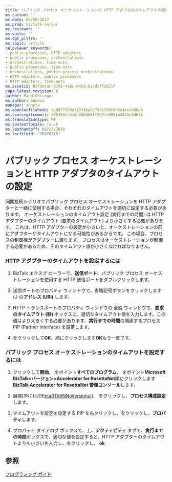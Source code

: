 ```yaml
---
title: パブリック プロセス オーケストレーションと HTTP アダプタのタイムアウトの設定 |Microsoft Docs
ms.custom: ''
ms.date: 06/08/2017
ms.prod: biztalk-server
ms.reviewer: ''
ms.suite: ''
ms.tgt_pltfrm: ''
ms.topic: article
helpviewer_keywords:
- public processes, HTTP adapters
- public processes, orchestrations
- orchestrations, time-outs
- public processes, time-outs
- orchestrations, public-process orchestrations
- HTTP adapters, public processes
- HTTP adapters, time-outs
ms.assetid: 82fd64ac-6191-410c-94b3-8a3d1ff2611f
caps.latest.revision: 6
author: MandiOhlinger
ms.author: mandia
manager: anneta
ms.openlocfilehash: 3e0977589e310746e2c75c1f89fdd2c41ecb86aa
ms.sourcegitcommit: 266308ec5c6a9d8d80ff298ee6051b4843c5d626
ms.translationtype: MT
ms.contentlocale: ja-JP
ms.lasthandoff: 06/27/2018
ms.locfileid: "36976715"
---
```

# <a name="setting-time-outs-for-a-public-process-orchestration-and-an-http-adapter"></a>パブリック プロセス オーケストレーションと HTTP アダプタのタイムアウトの設定
同期接続シナリオでパブリック プロセス オーケストレーションを HTTP アダプターと一緒に使用する場合、それぞれのタイムアウトを適切に設定する必要があります。 オーケストレーションのタイムアウト設定 (実行までの時間) は HTTP アダプターのタイムアウト (要求のタイムアウト) より小さくする必要があります。 これは、HTTP アダプターの設定が小さいと、オーケストレーションの前にアダプターがタイムアウトになる可能性があるからです。 この場合、プロセスの制御権がアダプターに渡ります。 プロセスはオーケストレーションが制御する必要があるため、そのタイムアウト値が小さくなければなりません。  
  
### <a name="to-set-the-time-out-setting-for-the-http-adapter"></a>HTTP アダプターのタイムアウトを設定するには  
  
1.  BizTalk エクスプ ローラーで、**送信ポート**、パブリック プロセス オーケストレーションを使用する HTTP 送信ポートをダブルクリックします。  
  
2.  送信ポートのプロパティ ウィンドウで、省略記号ボタンをクリックします (**.**) の**アドレス (URI)** します。  
  
3.  HTTP トランスポートのプロパティ ウィンドウの 全般 ウィンドウで、**要求のタイムアウト (秒)** ボックスに、適切なタイムアウト値を入力します。この値はより大きくする必要があります、**実行までの時間**の関連するプロセス PIP (Partner Interface) を設定します。  
  
4.  をクリックして**OK**、順にクリックします**OK**もう一度です。  
  
### <a name="to-set-the-time-out-setting-for-the-public-process-orchestration"></a>パブリック プロセス オーケストレーションのタイムアウトを設定するには  
  
1. クリックして**開始**、 をポイント**すべてのプログラム**、 をポイント**Microsoft BizTalk\<バージョン\>Accelerator for RosettaNet**順にクリックします**BizTalk Accelerator for RosettaNet 管理コンソール**します。  
  
2. 展開[!INCLUDE[btaBTARNNoVersionui](../../includes/btabtarnnoversionui-md.md)]、 をクリックし、**プロセス構成設定**します。  
  
3. タイムアウトを設定を設定する PIP を右クリックし、をクリックし、**プロパティ**します。  
  
4. プロパティ ダイアログ ボックスで、上、**アクティビティ** タブで、**実行までの時間**ボックスで、適切な値を設定すると、HTTP アダプターのタイムアウトよりも小さいを入力し、をクリックし、 **ok**.  
  
## <a name="see-also"></a>参照  
 [プログラミング ガイド](../../adapters-and-accelerators/accelerator-rosettanet/programming-guide2.md)